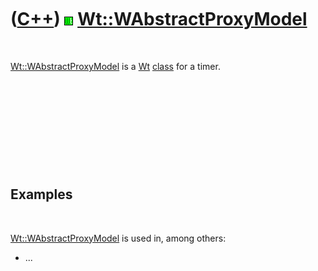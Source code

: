 



 

 

 

 

 

([C++](Cpp.htm)) ![Wt](PicWt.png) [Wt::WAbstractProxyModel](CppWAbstractProxyModel.htm)
=======================================================================================

 

[Wt::WAbstractProxyModel](CppWAbstractProxyModel.htm) is a
[Wt](CppWt.htm) [class](CppClass.htm) for a timer.

 

 

 

 

 

Examples
--------

 

[Wt::WAbstractProxyModel](CppWAbstractProxyModel.htm) is used in, among
others:

-   ...

 

 

 

 

 





 



